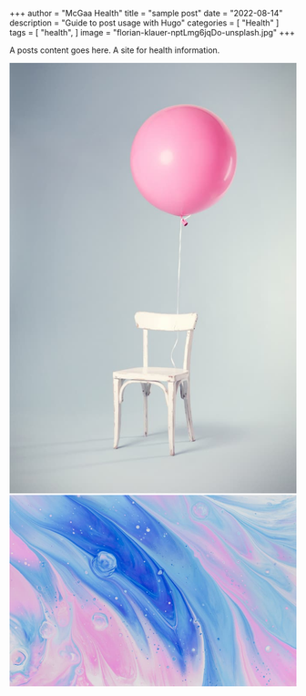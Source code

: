 +++
author = "McGaa Health"
title = "sample post"
date = "2022-08-14"
description = "Guide to post usage with Hugo"
categories = [
    "Health"
]
tags = [
    "health",
]
image = "florian-klauer-nptLmg6jqDo-unsplash.jpg"
+++

A posts content goes here. A site for health information.

![Photo by Florian Klauer on Unsplash](florian-klauer-nptLmg6jqDo-unsplash.jpg)  ![Photo by Pawel Czerwinski on Unsplash](pawel-czerwinski-8uZPynIu-rQ-unsplash.jpg) 
